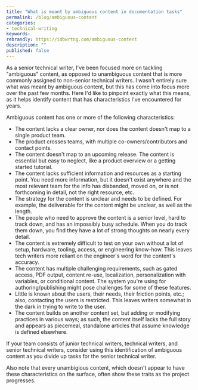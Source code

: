 ```yaml
---
title: "What is meant by ambiguous content in documentation tasks"
permalink: /blog/ambiguous-content
categories:
- technical-writing
keywords:
rebrandly: https://idbwrtng.com/ambiguous-content
description: ""
published: false
---
```


As a senior technical writer, I've been focused more on tackling "ambiguous" content, as opposed to unambiguous content that is more commonly assigned to non-senior technical writers. I wasn't entirely sure what was meant by ambiguous content, but this has come into focus more over the past few months. Here I'd like to pinpoint exactly what this means, as it helps identify content that has characteristics I've encountered for years.

Ambiguous content has one or more of the following characteristics:

* The content lacks a clear owner, nor does the content doesn't map to a single product team.
* The product crosses teams, with multiple co-owners/contributors and contact points.
* The content doesn't map to an upcoming release. The content is essential but easy to neglect, like a product overview or a getting started tutorial.
* The content lacks sufficient information and resources as a starting point. You need more information, but it doesn't exist anywhere and the most relevant team for the info has disbanded, moved on, or is not forthcoming in detail, not the right resource, etc.
* The strategy for the content is unclear and needs to be defined. For example, the deliverable for the content might be unclear, as well as the length.
* The people who need to approve the content is a senior level, hard to track down, and has an impossibly busy schedule. When you do track them down, you find they have a lot of strong thoughts on nearly every detail.
* The content is extremely difficult to test on your own without a lot of setup, hardware, tooling, access, or engineering know-how. This leaves tech writers more reliant on the engineer's word for the content's accuracy.
* The content has multiple challenging requirements, such as gated access, PDF output, content re-use, localization, personalization with variables, or conditional content. The system you're using for authoring/publishing might pose challenges for some of these features.
* Little is known about the users, their needs, their friction points, etc.; also,  contacting the users is restricted. This leaves writers somewhat in the dark in trying to write to the user.
* The content builds on another content set, but adding or modifying practices in various ways; as such, the content itself lacks the full story and appears as piecemeal, standalone articles that assume knowledge is defined elsewhere.

If your team consists of junior technical writers, technical writers, and senior technical writers, consider using this identification of ambiguous content as you divide up tasks for the senior technical writer.

Also note that every unambigious content, which doesn't appear to have these characteristics on the surface, often show these traits as the project progresses.
